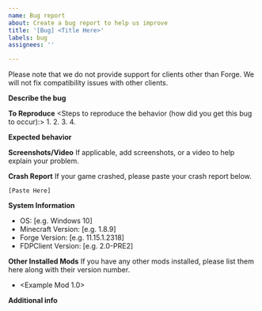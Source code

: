 ```yaml
---
name: Bug report
about: Create a bug report to help us improve
title: '[Bug] <Title Here>'
labels: bug
assignees: ''

---
```


Please note that we do not provide support for clients other than Forge.
We will not fix compatibility issues with other clients.

**Describe the bug**
<A clear and concise description of what the bug is.>

**To Reproduce**
<Steps to reproduce the behavior (how did you get this bug to occur):>
1.
2.
3.
4.

**Expected behavior**
<A clear and concise description of what you expected to happen.>

**Screenshots/Video**
If applicable, add screenshots, or a video to help explain your problem.

**Crash Report**
If your game crashed, please paste your crash report below.

```text
[Paste Here]
```

**System Information**
- OS: [e.g. Windows 10]
- Minecraft Version: [e.g. 1.8.9]
- Forge Version: [e.g. 11.15.1.2318]
- FDPClient Version: [e.g. 2.0-PRE2]

**Other Installed Mods**
If you have any other mods installed, please list them here along with their version number.
- <Example Mod 1.0>

**Additional info**
<Add any other context about the problem here.>
